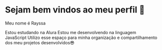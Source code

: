 # Sejam bem vindos ao meu perfil 💙
Meu nome é Rayssa

Estou estudando na Alura
Estou me desenvolvendo na linguagem JavaScript
Utilizo esse espaço para minha organização e compartilhamento dos meu projetos desenvolvidos😎
